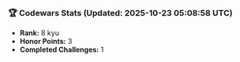### 🏆 Codewars Stats (Updated: 2025-10-23 05:08:58 UTC)

- **Rank:** 8 kyu
- **Honor Points:** 3
- **Completed Challenges:** 1
